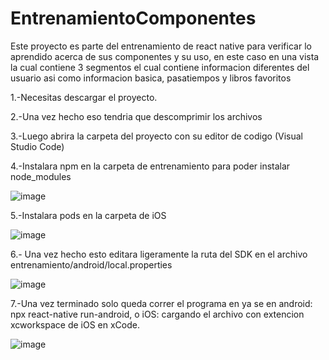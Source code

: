 # EntrenamientoComponentes

Este proyecto es parte del entrenamiento de react native para verificar lo aprendido acerca de sus componentes y su uso, en este caso en una vista la cual contiene 3 segmentos el cual contiene informacion diferentes del usuario asi como informacion basica, pasatiempos y libros favoritos

1.-Necesitas descargar el proyecto.

2.-Una vez hecho eso tendria que descomprimir los archivos

3.-Luego abrira la carpeta del proyecto con su editor de codigo (Visual Studio Code)

4.-Instalara npm en la carpeta de entrenamiento para poder instalar node_modules

 ![image](https://github.com/TheVoidZero/entrenamiento/assets/106509450/d0445bcd-9e9f-4386-b529-aa206104dc6d)

5.-Instalara pods en la carpeta de iOS

![image](https://github.com/TheVoidZero/entrenamiento/assets/106509450/52730839-8a8d-4e6c-b8e3-0a2262cc9239)

6.- Una vez hecho esto editara ligeramente la ruta del SDK en el archivo entrenamiento/android/local.properties

![image](https://github.com/TheVoidZero/entrenamiento/assets/106509450/76cecd50-db5c-4971-910c-093908e6477c)

7.-Una vez terminado solo queda correr el programa en ya se en android: npx react-native run-android, o iOS: cargando el archivo con extencion xcworkspace de iOS en xCode.

![image](https://github.com/TheVoidZero/entrenamiento/assets/106509450/7c7e0ed3-0071-482d-8dd7-8613ed4951a0)
